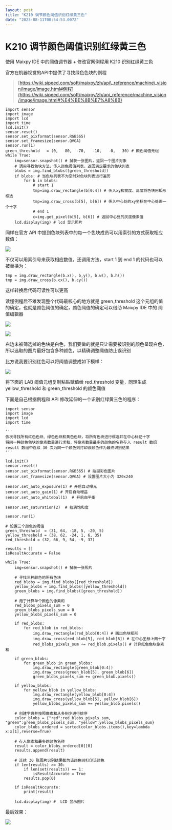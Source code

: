 ```yaml
---
layout: post
title: "K210 调节颜色阈值识别红绿黄三色"
date: "2023-08-11T00:54:53.007Z"
---
```

K210 调节颜色阈值识别红绿黄三色
==================

使用 Maixpy IDE 中的阈值调节器 + 修改官网例程用 K210 识别红绿黄三色

官方在机器视觉的API中提供了寻找绿色色块的例程

> [https://wiki.sipeed.com/soft/maixpy/zh/api\_reference/machine\_vision/image/image.html#例程](https://wiki.sipeed.com/soft/maixpy/zh/api_reference/machine_vision/image/image.html#%E4%BE%8B%E7%A8%8B)

    import sensor
    import image
    import lcd
    import time
    lcd.init()
    sensor.reset()
    sensor.set_pixformat(sensor.RGB565)
    sensor.set_framesize(sensor.QVGA)
    sensor.run(1)
    green_threshold   = (0,   80,  -70,   -10,   -0,   30) # 颜色阈值元组
    while True:
        img=sensor.snapshot() # 捕获一张图片，返回一个图片对象
        # 调用寻找色块方法，传入颜色阈值列表，返回满足要求的色块列表
        blobs = img.find_blobs([green_threshold])
        if blobs: # 当色块列表不为空时对色块列表进行遍历
            for b in blobs:
    	        # start 1
                tmp=img.draw_rectangle(b[0:4]) # 传入xy和宽度、高度将色块用矩形框选
                tmp=img.draw_cross(b[5], b[6]) # 传入中心处的xy坐标在中心处画一个十字
                # end 1
                c=img.get_pixel(b[5], b[6]) # 返回中心处的灰度像素值
        lcd.display(img) # lcd 显示照片
    

同样在官方 API 中提到色块列表中的每一个色块成员可以用索引的方式获取相应数值：

![](https://img2023.cnblogs.com/blog/3060531/202308/3060531-20230810215913081-1981063700.png)

不仅可以用索引号来获取相应数值，还调用方法，start 1 到 end 1 的代码也可以被替换为：

    tmp = img.draw_rectangle(b.x(), b,y(), b.w(), b.h())
    tmp = img.draw_cross(b.cx(), b.cy())
    

这样转换后代码可读性可以更高

读懂例程后不难发现整个代码最核心的地方就是 green\_threshold 这个元组的值的确定，也就是颜色阈值的确定，颜色阈值的确定可以借助 Maixpy IDE 中的 阈值编辑器

![](https://img2023.cnblogs.com/blog/3060531/202308/3060531-20230810215443446-1827746211.png)

![](https://img2023.cnblogs.com/blog/3060531/202308/3060531-20230810215447464-1560109140.png)

右边未被筛选掉的色块是白色，我们要做的就是只让需要被识别的颜色呈现白色，所以选取的图片最好包含多种颜色，以精确调整阈值防止误识别

比方说我要识别红色可以将阈值调整成如下模样：

![](https://img2023.cnblogs.com/blog/3060531/202308/3060531-20230810215455746-2101976908.png)

将下面的 LAB 阈值元组复制粘贴赋值给 red\_threshold 变量，同理生成 yellow\_threshold 和 green\_threshold 的颜色阈值

下面是自己根据例程和 API 修改延伸的一个识别红绿黄三色的程序：

    import sensor
    import image
    import lcd
    import time
    
    '''
    依次寻找所有红色色块、绿色色块和黄色色块，将所有色块进行框选并在中心标记十字
    将同一种颜色色块的像素数量进行求和，将像素数量最多的颜色的名称存入 result 数组
    result 数组中连续 30 次为同一个颜色则打印该颜色作为最终识别结果 
    '''
    
    lcd.init()
    sensor.reset()
    sensor.set_pixformat(sensor.RGB565) # 拍摄彩色图片
    sensor.set_framesize(sensor.QVGA) # 设置图片大小为 320x240
      
    sensor.set_auto_exposure(1) # 开启自动曝光
    sensor.set_auto_gain(1) # 开启自动增益
    sensor.set_auto_whitebal(1)  # 开启白平衡
    
    sensor.set_saturation(2)  # 拉满饱和度
    
    sensor.run(1)
    
    # 设置三个颜色的阈值
    green_threshold  = (31, 64, -18, 5, -20, 5)
    yellow_threshold = (38, 62, -24, 1, 6, 35)
    red_threshold = (32, 66, 9, 54, -9, 37)
    
    results = []
    isResultAccurate = False
    
    while True:
        img=sensor.snapshot() # 捕获一张照片
    
    	# 寻找三种颜色的所有色块
        red_blobs = img.find_blobs([red_threshold])
        yellow_blobs = img.find_blobs([yellow_threshold])
        green_blobs = img.find_blobs([green_threshold])
    
    	# 用于计算单个颜色的像素和
        red_blobs_pixels_sum = 0
        green_blobs_pixels_sum = 0
        yellow_blobs_pixels_sum = 0
    
        if red_blobs:
            for red_blob in red_blobs:
                img.draw_rectangle(red_blob[0:4]) # 画出色块矩形
                img.draw_cross(red_blob[5], red_blob[6]) # 在中心坐标上画十字
                red_blobs_pixels_sum += red_blob.pixels() # 计算红色色块像素和
      
        if green_blobs:
            for green_blob in green_blobs:
                img.draw_rectangle(green_blob[0:4])
                img.draw_cross(green_blob[5], green_blob[6])
                green_blobs_pixels_sum += green_blob.pixels()
      
        if yellow_blobs:
            for yellow_blob in yellow_blobs:
                img.draw_rectangle(yellow_blob[0:4])
                img.draw_cross(yellow_blob[5], yellow_blob[6])
                yellow_blobs_pixels_sum += yellow_blob.pixels()
    
    	# 创建字典并按照像素和从多到少进行排序
        color_blobs = {"red":red_blobs_pixels_sum, "green":green_blobs_pixels_sum, "yellow":yellow_blobs_pixels_sum}
        color_blobs_ordered = sorted(color_blobs.items(),key=lambda x:x[1],reverse=True)
        
    	# 存入像素和最多的颜色名称
        result = color_blobs_ordered[0][0]
        results.append(result)
    
    	# 连续 30 张图片识别结果都为该颜色则打印该颜色 
        if len(results) >= 30:
            if len(set(results)) == 1:
                isResultAccurate = True
            results.pop(0)
    
        if isResultAccurate:
            print(result)
    
        lcd.display(img) #  LCD 显示图片
    

最后效果：

![](https://img2023.cnblogs.com/blog/3060531/202308/3060531-20230810215513408-1397132582.png)